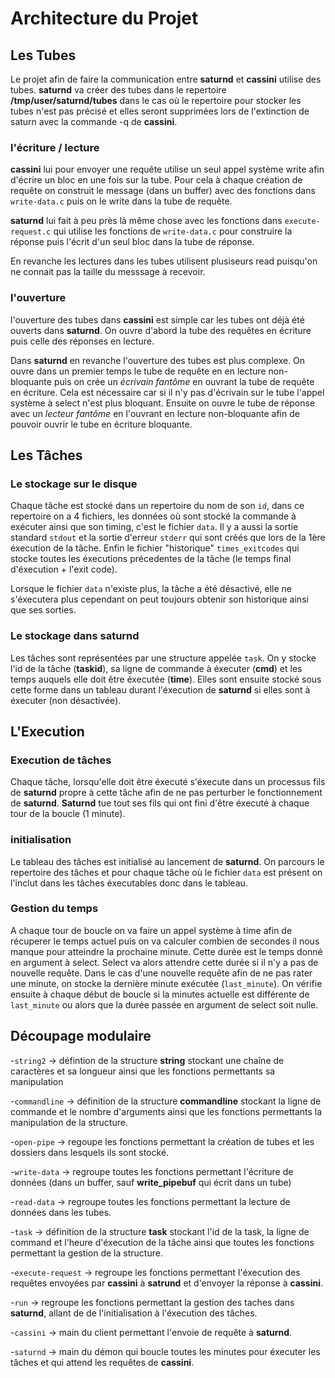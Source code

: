 # Architecture du Projet

## Les Tubes
Le projet afin de faire la communication entre **saturnd** et **cassini** utilise des tubes. **saturnd** va créer des tubes dans le repertoire **/tmp/user/saturnd/tubes** dans le cas où le repertoire pour stocker les tubes n'est pas précisé et elles seront supprimées lors de l'extinction de saturn avec la commande -q de **cassini**.

### l'écriture / lecture

**cassini** lui pour envoyer une requête utilise un seul appel système write afin d'écrire un bloc en une fois sur la tube. Pour cela à chaque création de requête on construit le message (dans un buffer) avec des fonctions dans `write-data.c` puis on le write dans la tube de requête.

**saturnd** lui fait à peu près là même chose avec les fonctions dans `execute-request.c` qui utilise les fonctions de `write-data.c` pour construire la réponse puis l'écrit d'un seul bloc dans la tube de réponse.

En revanche les lectures dans les tubes utilisent plusiseurs read puisqu'on ne connait pas la taille du messsage à recevoir.

### l'ouverture

l'ouverture des tubes dans **cassini** est simple car les tubes ont déjà été ouverts dans **saturnd**. On ouvre d'abord la tube des requêtes en écriture puis celle des réponses en lecture.

Dans **saturnd** en revanche l'ouverture des tubes est plus complexe. On ouvre dans un premier temps le tube de requête en  en lecture non-bloquante puis on crée un _écrivain fantôme_ en ouvrant la tube de requête en écriture. Cela est nécessaire car si il n'y pas d'écrivain sur le tube l'appel système à select n'est plus bloquant.
Ensuite on ouvre le tube de réponse avec un _lecteur fantôme_ en l'ouvrant en lecture non-bloquante afin de pouvoir ouvrir le tube en écriture bloquante.


## Les Tâches

### Le stockage sur le disque

Chaque tâche est stocké dans un repertoire du nom de son `id`, dans ce repertoire on a 4 fichiers, les données où sont stocké la commande à exécuter ainsi que son timing, c'est le fichier `data`. Il y a aussi la sortie standard `stdout` et la sortie d'erreur `stderr` qui sont créés que lors de la 1ère éxecution de la tâche. Enfin le fichier "historique" `times_exitcodes` qui stocke toutes les éxecutions précedentes de la tâche (le temps final d'éxecution + l'exit code).

Lorsque le fichier ``data`` n'existe plus, la tâche a été désactivé, elle ne s'éxecutera plus cependant on peut toujours obtenir son historique ainsi que ses sorties.

### Le stockage dans saturnd

Les tâches sont représentées par une structure appelée `task`. On y stocke l'id de la tâche (**taskid**), sa ligne de commande à éxecuter (**cmd**) et les temps auquels elle doit être éxecutée (**time**).
Elles sont ensuite stocké sous cette forme dans un tableau durant l'éxecution de **saturnd** si elles sont à éxecuter (non désactivée).

## L'Execution

### Execution de tâches

Chaque tâche, lorsqu'elle doit être éxecuté s'éxecute dans un processus fils de **saturnd** propre à cette tâche  afin de ne pas perturber le fonctionnement de **saturnd**. **Saturnd** tue tout ses fils qui ont fini d'être éxecuté à chaque tour de la boucle (1 minute).

### initialisation

Le tableau des tâches est initialisé au lancement de **saturnd**. On parcours le repertoire des tâches et pour chaque tâche où le fichier `data` est présent on l'inclut dans les tâches éxecutables donc dans le tableau.

### Gestion du temps

A chaque tour de boucle on va faire un appel système à time afin de récuperer le temps actuel puis on va calculer combien de secondes il nous manque pour atteindre la prochaine minute. Cette durée est le temps donné en argument à select. Select va alors attendre cette durée si il n'y a pas de nouvelle requête. Dans le cas d'une nouvelle requête afin de ne pas rater une minute, on stocke la dernière minute exécutée (`last_minute`). On vérifie ensuite à chaque début de boucle si la minutes actuelle est différente de `last_minute` ou alors que la durée passée en argument de select soit nulle.

## Découpage modulaire

-`string2` -> défintion de la structure **string** stockant une chaîne de caractères et sa longueur ainsi que les fonctions permettants sa manipulation

-`commandline` -> définition de la structure **commandline** stockant la ligne de commande et le nombre d'arguments ainsi que les fonctions permettants la manipulation de la structure.

-`open-pipe` -> regoupe les fonctions permettant la création de tubes et les dossiers dans lesquels ils sont stocké.

-`write-data` -> regroupe toutes les fonctions permettant l'écriture de données (dans un buffer, sauf **write_pipebuf** qui écrit dans un tube)

-`read-data` -> regroupe toutes les fonctions permettant la lecture de données dans les tubes.

-`task` -> définition de la structure **task** stockant l'id de la task, la ligne de command et l'heure d'éxecution de la tâche ainsi que toutes les fonctions permettant la gestion de la structure.

-`execute-request` ->  regroupe les fonctions permettant l'éxecution des requêtes envoyées par **cassini** à **satrund** et d'envoyer la réponse à **cassini**.

-`run` -> regroupe les fonctions permettant la gestion des taches dans **saturnd**, allant de de l'initialisation à l'éxecution des tâches.

-`cassini` -> main du client permettant l'envoie de requête à **saturnd**.

-`saturnd` -> main du démon qui boucle toutes les minutes pour éxecuter les tâches et qui attend les requêtes de **cassini**.